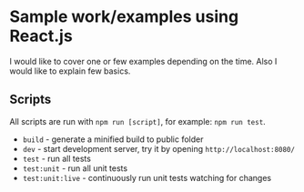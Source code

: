 # Sample work/examples using React.js

I would like to cover one or few examples depending on the time. Also I would like to explain few basics.
  
## Scripts

All scripts are run with `npm run [script]`, for example: `npm run test`.

* `build` - generate a minified build to public folder
* `dev` - start development server, try it by opening `http://localhost:8080/`
* `test` - run all tests
* `test:unit` - run all unit tests
* `test:unit:live` - continuously run unit tests watching for changes

